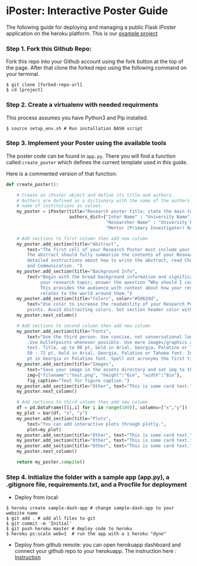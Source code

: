 # iPoster: Interactive Poster Guide
The following guide for deploying  and managing a public Flask iPoster application on the heroku platform.
This is our [example project](https://revised-template-app.herokuapp.com/)

### Step 1. Fork this Github Repo:
Fork this repo into your Github account using the fork button at the
top of the page. After that clone the forked repo using the following command on your
terminal.
```
$ git clone [forked-repo-url]
$ cd [project]
```

### Step 2. Create a virtualenv with needed requirments
This process assumes you have Python3 and Pip installed.

```
$ source setup_env.sh # Run installation BASH script
```

### Step 3. Implement your Poster using the available tools
The poster code can be found in `app.py`. There you will find a function
called `create_poster` which defines the current template used in this guide.

Here is a commented version of that function:

```python
def create_poster():

    # Create an iPoster object and define its title and authors.
    # Authors are defined as a dictionary with the name of the authors as keys and
    # name of institutions as values.
    my_poster = iPoster(title="Research poster title; state the main topic of your study",
                        authors_dict={"Inter Name" : "University Name",
                                      "Researcher Name" : "University Name",
                                      "Mentor (Primary Investigator) Name" : "Lawrence Berkeley National Laboratory"})

    # Add sections to first column then add new column
    my_poster.add_section(title="Abstract",
        text="The first cell of your Research Poster must include your research abstract in its entirety. \
        The abstract should fully summarize the contents of your Research Paper in one paragraph. For \
        detailed instructions about how to write the abstract, read Chapter 14 of Scientific Writing\
        and Communication. ")
    my_poster.add_section(title="Background Info",
        text="Begin with the broad background information and significance of\
             your research topic; answer the question “Why should I care?’ \
             This provides the audience with context about how your research \
             relates to the world around them.")
    my_poster.add_section(title="Colors", color="#5062dd",
        text="Use color to increase the readability of your Research Poster, highlighting important \
        points. Avoid distracting colors. Set section header color with the color parameter.")
    my_poster.next_column()

    # Add sections to second column then add new column
    my_poster.add_section(title="Fonts",
        text="Use the third person. Use concise, not conversational language.\
        .Use bulletpoints whenever possible. Use more images/graphics and less \
        text. Title, up to 90 pt, bold in Arial, Georgia, Palatino or Tahoma font. Headers, \
        50 - 72 pt, bold in Arial, Georgia, Palatino or Tahoma font. Internal text, 24 - 44 \
        pt in Georgia or Palatino font. Spell out acronyms the first time they are ")
    my_poster.add_section(title="Images",
        text="Save your image in the assets directory and set img to the filename.",
        img={"filename":"test.png", "height":"6in", "width":"8in"},
        fig_caption="Text for figure caption.")
    my_poster.add_section(title="Other", text="This is some card text.")
    my_poster.next_column()

    # Add sections to third column then add new column
    df = pd.DataFrame([[i,i] for i in range(100)], columns=["x","y"])
    my_plot = bar(df, "x", "y")
    my_poster.add_section(title="Plots",
        text="You can add interactive plots through plotly.",
        plot=my_plot)
    my_poster.add_section(title="Other", text="This is some card text.")
    my_poster.add_section(title="Other", text="This is some card text.")
    my_poster.add_section(title="Other", text="This is some card text.")
    my_poster.next_column()

    return my_poster.compile()
```

### Step 4. Initialize the folder with a sample app (app.py), a .gitignore file, requirements.txt, and a Procfile for deployment
* Deploy from local:
```
$ heroku create sample-dash-app # change sample-dash-app to your website name
$ git add . # add all files to git
$ git commit -m 'Initial'
$ git push heroku master # deploy code to heroku
$ heroku ps:scale web=1  # run the app with a 1 heroku "dyno"
```

* Deploy from github remote:
you can open herokuapp dashboard and connect your github repo to your herokuapp.
The instruction here :
[Instruction](https://devcenter.heroku.com/articles/github-integration)
